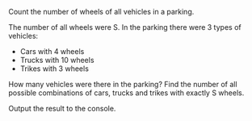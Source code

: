 Count the number of wheels of all vehicles in a parking.

The number of all wheels were S. In the parking there were 3 types of vehicles:

- Cars with 4 wheels
- Trucks with 10 wheels
- Trikes with 3 wheels

How many vehicles were there in the parking? Find the number of all possible combinations of cars, trucks and trikes with exactly S wheels.

Output the result to the console.

